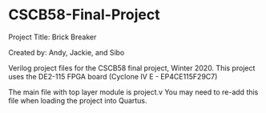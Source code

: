 # CSCB58-Final-Project

Project Title: Brick Breaker

Created by: Andy, Jackie, and Sibo 

Verilog project files for the CSCB58 final project, Winter 2020. This project uses the DE2-115 FPGA board (Cyclone IV E - EP4CE115F29C7)

The main file with top layer module is project.v
You may need to re-add this file when loading the project into Quartus. 
